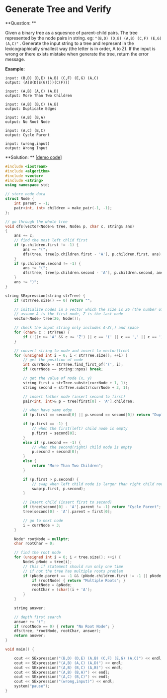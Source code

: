 # Generate Tree and Verify

**Question: **

Given a binary tree as a squesnce of parent-child pairs. The tree represented by the node pairs in string. eg: ``"(B,D) (D,E) (A,B) (C,F) (E,G) (A,C)"`` . Generate the input string to a tree and represent in the lexicographically smallest way (the letter is in order, A to Z). If the input is wrong or there exists mistake when generate the tree, return the error message.

**Example:** 

```
input: (B,D) (D,E) (A,B) (C,F) (E,G) (A,C)
output: (A(B(D(E(G))))(C(F)))
```

```
input: (A,B) (A,C) (A,D)
output: More Than Two Children
```

```
input: (A,B) (B,C) (A,B)
output: Duplicate Edges
```

```
input: (A,B) (B,A)
output: No Root Node
```

```
input: (A,C) (B,C)
output: Cycle Parent
```

```
input: (wrong,input)
output: Wrong Input
```

**Solution: ** [[demo code](https://github.com/AlfredYan/Algorithms_Practice/blob/master/code/GenerateTreeAndVerify.cpp)]

```c++
#include <iostream>
#include <algorithm>
#include <vector>
#include <string>
using namespace std;

// store node data
struct Node {
	int parent = -1;
	pair<int, int> children = make_pair(-1, -1);
};

// go through the whole tree
void dfs(vector<Node>& tree, Node& p, char c, string& ans)
{
	ans += c;
	// find the most left chlid first
	if (p.children.first != -1) {
		ans += "(";
		dfs(tree, tree[p.children.first - 'A'], p.children.first, ans);
	}
	if (p.children.second != -1) {
		ans += "(";
		dfs(tree, tree[p.children.second - 'A'], p.children.second, ans);
	}
	ans += ")";
}

string SExpression(string strTree) {
	if (strTree.size() == 0) return "";

	// initialize nodes in a vector which the size is 26 (the number of letters, A-Z)
	// assume A is the first node, Z is the last node
	vector<Node> tree(26, Node());

	// check the input string only includes A-Z(,) and space
	for (char& c : strTree) {
		if (!((c >= 'A' && c <= 'Z') || c == '(' || c == ',' || c == ')' || c == ' ')) { return "Wrong Input"; }
	}

	// convert string to node and insert to vector(tree)
	for (unsigned int i = 0; i < strTree.size(); ++i) {
		// get the position of node
		int currNode = strTree.find_first_of('(', i);
		if (currNode == string::npos) break;

		// get the value of node (x, y)
		string first = strTree.substr(currNode + 1, 1);
		string second = strTree.substr(currNode + 3, 1);

		// insert father node (insert second to first)
		pair<int, int>& p = tree[first[0] - 'A'].children;

		// when have same edge
		if (p.first == second[0] || p.second == second[0]) return "Duplicate Edges";

		if (p.first == -1) { 
			// when the first(left) child node is empty
			p.first = second[0]; 
		}
		else if (p.second == -1) { 
			// when the second(right) child node is empty
			p.second = second[0]; 
		}
		else { 
			return "More Than Two Children"; 
		}

		if (p.first > p.second) { 
			// swap when left child node is larger than right child node
			swap(p.first, p.second); 
		}

		// Insert child (insert first to second)
		if (tree[second[0] - 'A'].parent != -1) return "Cycle Parent";
		tree[second[0] - 'A'].parent = first[0];

		// go to next node
		i = currNode + 3;
	}

	Node* rootNode = nullptr;
	char rootChar = 0;

	// find the root node
	for (unsigned int i = 0; i < tree.size(); ++i) {
		Node& pNode = tree[i];
		// this if statement should run only one time
		// if not the tree has multiple roots problem
		if (pNode.parent == -1 && (pNode.children.first != -1 || pNode.children.second != -1)) {
			if (rootNode) { return "Multiple Roots"; }
			rootNode = &pNode;
			rootChar = (char)(i + 'A');
		}
	}

	string answer;

	// depth first search
	answer += "(";
	if (rootNode == 0) { return "No Root Node"; }
	dfs(tree, *rootNode, rootChar, answer);
	return answer;
}

void main() {

	cout << SExpression("(B,D) (D,E) (A,B) (C,F) (E,G) (A,C)") << endl;
	cout << SExpression("(A,B) (A,C) (A,D)") << endl;
	cout << SExpression("(A,B) (B,C) (A,B)") << endl;
	cout << SExpression("(A,B) (B,A)") << endl;
	cout << SExpression("(A,C) (B,C)") << endl;
	cout << SExpression("(wrong,input)") << endl;
	system("pause");
}
```

